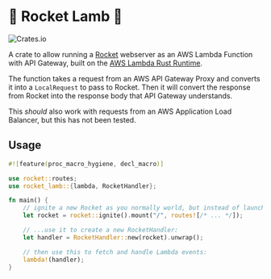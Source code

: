# 🚀 Rocket Lamb 🐑

![Crates.io](https://img.shields.io/crates/v/rocket_lamb)

A crate to allow running a [Rocket](https://rocket.rs/) webserver as an AWS Lambda Function with API Gateway, built on the [AWS Lambda Rust Runtime](https://github.com/awslabs/aws-lambda-rust-runtime).

The function takes a request from an AWS API Gateway Proxy and converts it into a `LocalRequest` to pass to Rocket. Then it will convert the response from Rocket into the response body that API Gateway understands.

This *should* also work with requests from an AWS Application Load Balancer, but this has not been tested.

## Usage

```rust
#![feature(proc_macro_hygiene, decl_macro)]

use rocket::routes;
use rocket_lamb::{lambda, RocketHandler};

fn main() {
    // ignite a new Rocket as you normally world, but instead of launching it...
    let rocket = rocket::ignite().mount("/", routes![/* ... */]);

    // ...use it to create a new RocketHandler:
    let handler = RocketHandler::new(rocket).unwrap();

    // then use this to fetch and handle Lambda events:
    lambda!(handler);
}
```
